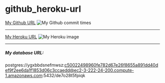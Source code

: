 # github_heroku-url

[My Github URL](https://github.com/209410769/1101-2N-WEB-209410769)
![My Github commit times](https://i.imgur.com/VgWZnSM.png)

---

[My Heroku URL](https://n2-1101-web-209410769.herokuapp.com/midproj_69)
![My Heroku image](https://i.imgur.com/GDczE2S.png)

---

##### My database URL:

postgres://ygxbbdsnefmwsz:c50022498960fe782d67e26f8655a891dd40def9f2ee6da1f1853d06c3ccaedd@ec2-3-222-24-200.compute-1.amazonaws.com:5432/de7o28t5fpiqk
